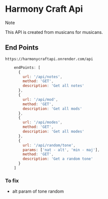 # Harmony Craft Api

> [!note]
> This API is created from musicans for musicans. 

## End Points
`https://harmonycraftapi.onrender.com/api`
``` js
    endPoints: [
      {
        url: '/api/notes',
        method: 'GET',
        description: 'Get all notes'
      },
      {
        url: '/api/mod',
        method: 'GET',
        description: 'Get all mods'
      },
      {
        url: '/api/modes',
        method: 'GET',
        description: 'Get all modes'
      },
      {
        url: '/api/random/tone',
        params: ['nat - alt', 'min - maj'],
        method: 'GET',
        description: 'Get a random tone'
      }
    ]
```
### To fix 
- alt param of tone random